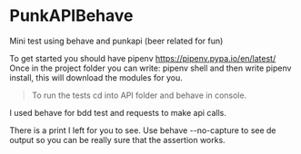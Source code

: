 # PunkAPIBehave
Mini test using behave and punkapi (beer related for fun)

To get started you should have pipenv https://pipenv.pypa.io/en/latest/
Once in the project folder you can write: 
pipenv shell 
and then write 
pipenv install,
this will download the modules for you.

>To run the tests cd into API folder and behave in console.

I used behave for bdd test and requests to make api calls.

There is a print I left for you to see.
Use behave --no-capture to see de output so you can be really sure that the assertion works.
